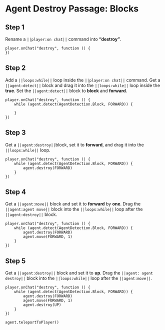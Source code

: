# Agent Destroy Passage: Blocks


## Step 1
Rename a ``||player:on chat||`` command into **“destroy”**.

```blocks
player.onChat("destroy", function () {
})
```

## Step 2
Add a ``||loops:while||`` loop inside the ``||player:on chat||`` command. Get a ``||agent:detect||`` block and drag it into the ``||loops:while||`` loop inside the **true**. Set the ``||agent:detect||`` block to **block** and **forward**. 

```blocks
player.onChat("destroy", function () {
    while (agent.detect(AgentDetection.Block, FORWARD)) {
    	
    }
})
```

## Step 3
Get a  ``||agent:destroy||``block, set it to **forward**, and drag it into the ``||loops:while||`` loop.

```blocks
player.onChat("destroy", function () {
    while (agent.detect(AgentDetection.Block, FORWARD)) {
        agent.destroy(FORWARD)
    }
})
```

## Step 4

Get a ``||agent:move||`` block and set it to **forward** by **one**. Drag the ``||agent:agent move||`` block into the ``||loops:while||`` loop after the ``||agent:destroy||`` block.

```blocks
player.onChat("destroy", function () {
    while (agent.detect(AgentDetection.Block, FORWARD)) {
        agent.destroy(FORWARD)
        agent.move(FORWARD, 1)
    }
})
```

## Step 5

Get a ``||agent:destroy||`` block and set it to **up**. Drag the ``||agent: agent destroy||`` block into the ``||loops:while||`` loop after the ``||agent:move||``.

```blocks
player.onChat("destroy", function () {
    while (agent.detect(AgentDetection.Block, FORWARD)) {
        agent.destroy(FORWARD)
        agent.move(FORWARD, 1)
        agent.destroy(UP)
    }
})
```
```ghost
agent.teleportToPlayer()
```

